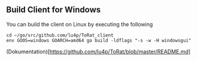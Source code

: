 ## Build Client for Windows
You can build the client on Linux by executing the following
```
cd ~/go/src/github.com/lu4p/ToRat_client
env GOOS=windows GOARCH=amd64 go build -ldflags "-s -w -H windowsgui"
```
(Dokumentation)[https://github.com/lu4p/ToRat/blob/master/README.md]

